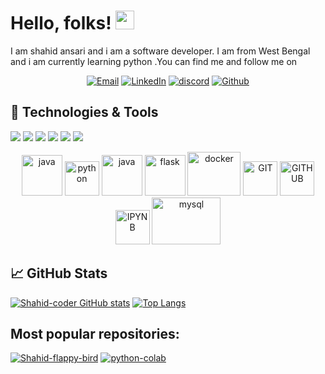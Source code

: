 # Hello, folks! <img src="https://raw.githubusercontent.com/MartinHeinz/MartinHeinz/master/wave.gif" width="30px">
I am shahid ansari and i am a software developer. I am from West Bengal  and i am currently learning python .You can find me and follow me on

<p align="center">
    <a href="mailto:shahidansari.2088@gmail.com"><img alt="Email" src="https://img.shields.io/badge/Email-shahidansari.2088@gmail.com-blue?style=flat-square&logo=gmail"></a>
   <a href="https://www.linkedin.com/in/shahid-ansari-1033371bb/"><img alt="LinkedIn" src="https://img.shields.io/badge/LinkedIn-Shahid%20Ansari-blue?style=flat-square&logo=linkedin"></a>
 <a href="https://github.com/Shahid-coder"><img alt="discord" src="https://img.shields.io/badge/discord-Shahid%20Ansari-blue?style=flat-square&logo=discord"></a>
 <a href="https://github.com/Shahid-coder"><img alt="Github" src="https://img.shields.io/badge/Github-Shahid%20Ansari-blue?style=flat-square&logo=Github"></a>
</p>

## 🔧 Technologies & Tools

![](https://img.shields.io/badge/OS-Windows-informational?style=flat&logo=Windows&logoColor=white&color=2bbc8a)
![](https://img.shields.io/badge/Editor-visualstudiocode-informational?style=flat&logo=visual-studio-code&logoColor=white&color=2bbc8a)
![](https://img.shields.io/badge/Code-Python-informational?style=flat&logo=python&logoColor=white&color=2bbc8a)
![](https://img.shields.io/badge/Code-JavaScript-informational?style=flat&logo=javascript&logoColor=white&color=2bbc8a)
![](https://img.shields.io/badge/Shell-Bash-informational?style=flat&logo=gnu-bash&logoColor=white&color=2bbc8a)
![](https://img.shields.io/badge/Tools-Git-informational?style=flat&logo=Git&logoColor=white&color=2bbc8a)

<p align="center">
      <img src="https://www.vectorlogo.zone/logos/java/java-icon.svg" alt="java" width="65" height="65"/> 
      <img src="https://www.vectorlogo.zone/logos/python/python-icon.svg" alt="python" width="55" height="55"/>
      <img src="https://www.vectorlogo.zone/logos/javascript/javascript-vertical.svg" alt="java" width="65" height="65"/>
      <img src="https://www.vectorlogo.zone/logos/pocoo_flask/pocoo_flask-icon.svg" alt="flask" width="65" height="65"/>
      <img src="https://www.vectorlogo.zone/logos/docker/docker-icon.svg" alt="docker" width="85" height="70"/>
      <img src="https://www.vectorlogo.zone/logos/git-scm/git-scm-icon.svg" alt="GIT" width="55" height="55"/> 
      <img src="https://www.vectorlogo.zone/logos/github/github-icon.svg" alt="GITHUB" width="55" height="55"/>
      <img src="https://www.vectorlogo.zone/logos/jupyter/jupyter-icon.svg" alt="IPYNB" width="55" height="55"/> 
      <img src="https://www.vectorlogo.zone/logos/mysql/mysql-ar21.svg" alt="mysql" width="110" height="75"/> 
</p>

## &#x1f4c8; GitHub Stats
[![Shahid-coder GitHub stats](https://github-readme-stats.vercel.app/api?username=Shahid-coder&theme=vision-friendly-dark&show_icons=true)](https://github.com/shahid-coder)
[![Top Langs](https://github-readme-stats.vercel.app/api/top-langs/?username=Shahid-coder&layout=compact&theme=vision-friendly-dark&show_icons=true)](https://github.com/shahid-coder)
## Most popular repositories: 
[![Shahid-flappy-bird](https://github-readme-stats.vercel.app/api/pin/?username=Shahid-coder&repo=Shahid-flappy-bird&theme=vision-friendly-dark)](https://github.com/Shahid-coder/Shahid-flappy-bird)
[![python-colab](https://github-readme-stats.vercel.app/api/pin/?username=Shahid-coder&repo=python-colab&theme=vision-friendly-dark)](https://github.com/Shahid-coder/python-colab)


